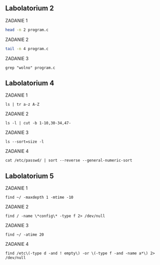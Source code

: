 ## Labolatorium 2 

ZADANIE 1

```sh
head -n 2 program.c
```

ZADANIE 2 

```sh
tail -n 4 program.c
```

ZADANIE 3

```ssh
grep "wolno" program.c
```

## Labolatorium 4

ZADANIE 1

```ssh
ls | tr a-z A-Z
```

ZADANIE 2

```ssh
ls -l | cut -b 1-10,30-34,47-
```

ZADANIE 3

```ssh
ls --sort=size -l
```

ZADANIE 4

```ssh
cat /etc/passwd/ | sort --reverse --general-numeric-sort
```

## Labolatorium 5

ZADANIE 1

```ssh
find ~/ -maxdepth 1 -mtime -10
```

ZADANIE 2

```ssh
find / -name \*config\* -type f 2> /dev/null
```

ZADANIE 3

```ssh
find ~/ -atime 20
```

ZADANIE 4

```ssh
find /etc\(-type d -and ! empty\) -or \(-type f -and -name a*\) 2> /dev/null
```

